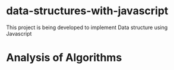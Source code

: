 # data-structures-with-javascript

This project is being developed to implement Data structure using Javascript

# Analysis of Algorithms

